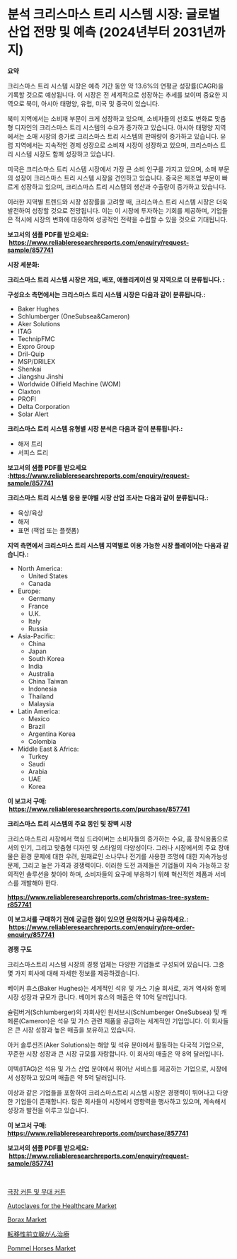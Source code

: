 <p><h1>분석 크리스마스 트리 시스템 시장: 글로벌 산업 전망 및 예측 (2024년부터 2031년까지)</h1></p><p><strong>요약</strong></p>
<p><p>크리스마스 트리 시스템 시장은 예측 기간 동안 약 13.6%의 연평균 성장률(CAGR)을 기록할 것으로 예상됩니다. 이 시장은 전 세계적으로 성장하는 추세를 보이며 중요한 지역으로 북미, 아시아 태평양, 유럽, 미국 및 중국이 있습니다.</p><p>북미 지역에서는 소비재 부문이 크게 성장하고 있으며, 소비자들의 선호도 변화로 맞춤형 디자인의 크리스마스 트리 시스템의 수요가 증가하고 있습니다. 아시아 태평양 지역에서는 소매 시장의 증가로 크리스마스 트리 시스템의 판매량이 증가하고 있습니다. 유럽 지역에서는 지속적인 경제 성장으로 소비재 시장이 성장하고 있으며, 크리스마스 트리 시스템 시장도 함께 성장하고 있습니다.</p><p>미국은 크리스마스 트리 시스템 시장에서 가장 큰 소비 인구를 가지고 있으며, 소매 부문의 성장이 크리스마스 트리 시스템 시장을 견인하고 있습니다. 중국은 제조업 부문이 빠르게 성장하고 있으며, 크리스마스 트리 시스템의 생산과 수출량이 증가하고 있습니다.</p><p>이러한 지역별 트렌드와 시장 성장률을 고려할 때, 크리스마스 트리 시스템 시장은 더욱 발전하여 성장할 것으로 전망됩니다. 이는 이 시장에 투자하는 기회를 제공하며, 기업들은 적시에 시장의 변화에 대응하여 성공적인 전략을 수립할 수 있을 것으로 기대됩니다.</p></p>
<p><strong>보고서의 샘플 PDF를 받으세요: &nbsp;<a href="https://www.reliableresearchreports.com/enquiry/request-sample/857741">https://www.reliableresearchreports.com/enquiry/request-sample/857741</a></strong></p>
<p><strong>시장 세분화:</strong></p>
<p><strong> 크리스마스 트리 시스템 시장은 개요, 배포, 애플리케이션 및 지역으로 더 분류됩니다. :</strong></p>
<p><strong>구성요소 측면에서는 크리스마스 트리 시스템 시장은 다음과 같이 분류됩니다.:</strong></p>
<p><ul><li>Baker Hughes</li><li>Schlumberger (OneSubsea&Cameron)</li><li>Aker Solutions</li><li>ITAG</li><li>TechnipFMC</li><li>Expro Group</li><li>Dril-Quip</li><li>MSP/DRILEX</li><li>Shenkai</li><li>Jiangshu Jinshi</li><li>Worldwide Oilfield Machine (WOM)</li><li>Claxton</li><li>PROFI</li><li>Delta Corporation</li><li>Solar Alert</li></ul></p>
<p><strong> 크리스마스 트리 시스템 유형별 시장 분석은 다음과 같이 분류됩니다.:</strong></p>
<p><ul><li>해저 트리</li><li>서피스 트리</li></ul></p>
<p><strong>보고서의 샘플 PDF를 받으세요 :<a href="https://www.reliableresearchreports.com/enquiry/request-sample/857741">https://www.reliableresearchreports.com/enquiry/request-sample/857741</a></strong></p>
<p><strong> 크리스마스 트리 시스템 응용 분야별 시장 산업 조사는 다음과 같이 분류됩니다.:</strong></p>
<p><ul><li>육상/육상</li><li>해저</li><li>표면 (잭업 또는 플랫폼)</li></ul></p>
<p><strong>지역 측면에서 크리스마스 트리 시스템 지역별로 이용 가능한 시장 플레이어는 다음과 같습니다.:</strong></p>
<p><ul>
    <li>
        North America:
        <ul>
            <li>United States</li>
            <li>Canada</li>
        </ul>
    </li>
    <li>
        Europe:
        <ul>
            <li>Germany</li>
            <li>France</li>
            <li>U.K.</li>
            <li>Italy</li>
            <li>Russia</li>
        </ul>
    </li>
    <li>
        Asia-Pacific:
        <ul>
            <li>China</li>
            <li>Japan</li>
            <li>South Korea</li>
            <li>India</li>
            <li>Australia</li>
            <li>China Taiwan</li>
            <li>Indonesia</li>
            <li>Thailand</li>
            <li>Malaysia</li>
        </ul>
    </li>
    <li>
        Latin America:
        <ul>
            <li>Mexico</li>
            <li>Brazil</li>
            <li>Argentina Korea</li>
            <li>Colombia</li>
        </ul>
    </li>
    <li>
        Middle East & Africa:
        <ul>
            <li>Turkey</li>
            <li>Saudi</li>
            <li>Arabia</li>
            <li>UAE</li>
            <li>Korea</li>
        </ul>
    </li>
    </ul></p>
<p><strong>이 보고서 구매: &nbsp;<a href="https://www.reliableresearchreports.com/purchase/857741">https://www.reliableresearchreports.com/purchase/857741</a></strong></p>
<p><strong>크리스마스 트리 시스템의 주요 동인 및 장벽 시장</strong></p>
<p><p>크리스마스트리 시장에서 핵심 드라이버는 소비자들의 증가하는 수요, 홈 장식용품으로서의 인기, 그리고 맞춤형 디자인 및 스타일의 다양성이다. 그러나 시장에서의 주요 장애물은 환경 문제에 대한 우려, 원재료인 소나무나 전기를 사용한 조명에 대한 지속가능성 문제, 그리고 높은 가격과 경쟁력이다. 이러한 도전 과제들은 기업들이 지속 가능하고 창의적인 솔루션을 찾아야 하며, 소비자들의 요구에 부응하기 위해 혁신적인 제품과 서비스를 개발해야 한다.</p></p>
<p><strong><a href="https://www.reliableresearchreports.com/christmas-tree-system-r857741">https://www.reliableresearchreports.com/christmas-tree-system-r857741</a></strong></p>
<p><strong>이 보고서를 구매하기 전에 궁금한 점이 있으면 문의하거나 공유하세요.: &nbsp;<a href="https://www.reliableresearchreports.com/enquiry/pre-order-enquiry/857741">https://www.reliableresearchreports.com/enquiry/pre-order-enquiry/857741</a></strong></p>
<p><strong>경쟁 구도</strong></p>
<p><p>크리스마스트리 시스템 시장의 경쟁 업체는 다양한 기업들로 구성되어 있습니다. 그중 몇 가지 회사에 대해 자세한 정보를 제공하겠습니다.</p><p>베이커 휴스(Baker Hughes)는 세계적인 석유 및 가스 기술 회사로, 과거 역사와 함께 시장 성장과 규모가 큽니다. 베이커 휴스의 매출은 약 10억 달러입니다.</p><p>슐럼버거(Schlumberger)의 자회사인 원서브시(Schlumberger OneSubsea) 및 캐메론(Cameron)은 석유 및 가스 관련 제품을 공급하는 세계적인 기업입니다. 이 회사들은 큰 시장 성장과 높은 매출을 보유하고 있습니다.</p><p>아커 솔루션즈(Aker Solutions)는 해양 및 석유 분야에서 활동하는 다국적 기업으로, 꾸준한 시장 성장과 큰 시장 규모를 자랑합니다. 이 회사의 매출은 약 8억 달러입니다.</p><p>이텍(ITAG)은 석유 및 가스 산업 분야에서 뛰어난 서비스를 제공하는 기업으로, 시장에서 성장하고 있으며 매출은 약 5억 달러입니다.</p><p>이상과 같은 기업들을 포함하여 크리스마스트리 시스템 시장은 경쟁력이 뛰어나고 다양한 기업들이 존재합니다. 많은 회사들이 시장에서 영향력을 행사하고 있으며, 계속해서 성장과 발전을 이루고 있습니다.</p></p>
<p><strong>이 보고서 구매: &nbsp; <a href="https://www.reliableresearchreports.com/purchase/857741">https://www.reliableresearchreports.com/purchase/857741</a></strong></p>
<p><strong>보고서의 샘플 PDF를 받으세요: &nbsp;<a href="https://www.reliableresearchreports.com/enquiry/request-sample/857741">https://www.reliableresearchreports.com/enquiry/request-sample/857741</a></strong><strong></strong></p>
<p>&nbsp;</p>
<p><p><a href="https://github.com/sougarounis/Market-Research-Report-List-3/blob/main/379306921614.md">극장 커튼 및 무대 커튼</a></p><p><a href="https://github.com/julyju69/Market-Research-Report-List-2/blob/main/autoclaves-for-the-healthcare-market.md">Autoclaves for the Healthcare Market</a></p><p><a href="https://issuu.com/reportprime-2/docs/borax-market-size-2030.pptx">Borax Market</a></p><p><a href="https://github.com/CloydAbbott2023/Market-Research-Report-List-1/blob/main/156916023907.md">転移性前立腺がん治療</a></p><p><a href="https://view.publitas.com/reportprime-1/pommel-horses-market-outlook-industry-overview-and-forecast-2024-to-2031/">Pommel Horses Market</a></p></p>